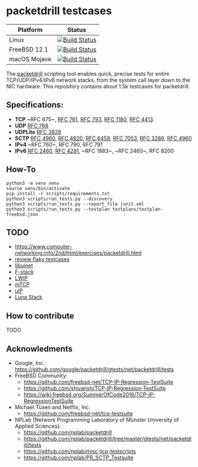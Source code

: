 # packetdrill testcases

| Platform      |  Status       |
| ------------- |:-------------:|
| Linux         | [![Build Status](https://travis-ci.org/ligurio/packetdrill-testcases.svg?branch=master)](https://travis-ci.org/ligurio/packetdrill-testcases) |
| FreeBSD 12.1  | [![Build Status](https://api.cirrus-ci.com/github/ligurio/packetdrill-testcases.svg?task=freebsd_12)](https://cirrus-ci.com/github/ligurio/packetdrill-testcases) |
| macOS Mojave  | [![Build Status](https://api.cirrus-ci.com/github/ligurio/packetdrill-testcases.svg?task=macos)](https://cirrus-ci.com/github/ligurio/packetdrill-testcases) |

The [packetdrill](https://opensource.google/projects/packetdrill) scripting
tool enables quick, precise tests for entire TCP/UDP/IPv4/IPv6 network stacks,
from the system call layer down to the NIC hardware. This repository contains
about 1.5k testcases for packetdrill.

## Specifications:

* **TCP** ~RFC 675~, [RFC 761](https://tools.ietf.org/html/rfc761), [RFC 793](https://tools.ietf.org/html/rfc793), [RFC 1180](https://tools.ietf.org/html/rfc1180), [RFC 4413](https://tools.ietf.org/html/rfc4413)
* **UDP** [RFC 768](https://tools.ietf.org/html/rfc768)
* **UDPLite** [RFC 3828](https://tools.ietf.org/html/rfc3828)
* **SCTP** [RFC 4960](https://tools.ietf.org/html/rfc4960), [RFC 4820](https://tools.ietf.org/html/rfc4820), [RFC 6458](https://tools.ietf.org/html/rfc6458), [RFC 7053](https://tools.ietf.org/html/rfc7053), [RFC 3286](https://tools.ietf.org/html/rfc3286), [RFC 4960](https://tools.ietf.org/html/rfc4960)
* **IPv4** ~RFC 760~, RFC 790, RFC 791
* **IPv6** [RFC 2460](https://tools.ietf.org/html/rfc2460), [RFC 4291](https://tools.ietf.org/html/rfc4291), ~RFC 1883~, ~RFC 2460~, RFC 8200

## How-To

```
python3 -m venv venv
source venv/bin/activate
pip install -r scripts/requirements.txt
python3 scripts/run_tests.py --discovery
python3 scripts/run_tests.py --report_file junit.xml
python3 scripts/run_tests.py --testplan testplans/testplan-freebsd.json
```

## TODO

- https://www.computer-networking.info/2nd/html/exercises/packetdrill.html
- [review flaky testcases](https://github.com/google/packetdrill/issues/23)
- [libuinet](https://github.com/pkelsey/libuinet)
- [F-stack](https://github.com/F-Stack/f-stack)
- [LWIP](https://savannah.nongnu.org/projects/lwip/)
- [mTCP](https://github.com/mtcp-stack/mtcp)
- [uIP](https://github.com/adamdunkels/uip)
- [Luna Stack](https://www.dpdk.org/wp-content/uploads/sites/35/2019/07/04-DPDK-based-userspace-TCPIP-stack-testing.pdf)

## How to contribute

TODO

## Acknowledments

- Google, Inc.: https://github.com/google/packetdrill/gtests/net/packetdrill/tests
- FreeBSD Community:
  - https://github.com/freebsd-net/TCP-IP-Regression-TestSuite
  - https://github.com/shivansh/TCP-IP-Regression-TestSuite
  - https://wiki.freebsd.org/SummerOfCode2016/TCP-IP-RegressionTestSuite
- Michael Tüxen and Netflix, Inc.
  - https://github.com/freebsd-net/tcp-testsuite
- NPLab (Network Programming Laboratory of Münster University of Applied Sciences):
  - https://github.com/nplab/packetdrill
  - https://github.com/nplab/packetdrill/tree/master/gtests/net/packetdrill/tests
  - https://github.com/nplab/misc-tcp-testscripts
  - https://github.com/nplab/PR_SCTP_Testsuite
